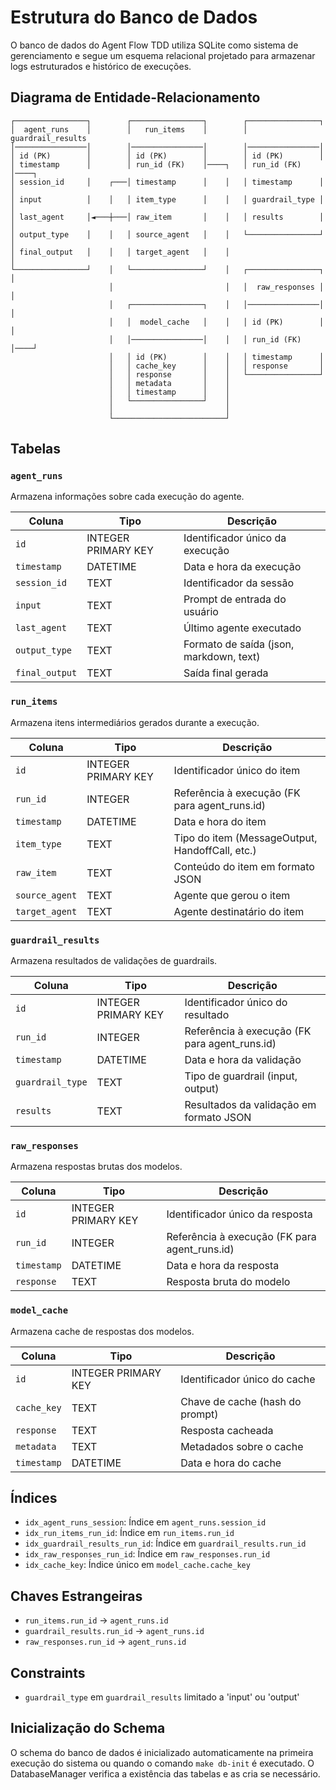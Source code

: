 # Estrutura do Banco de Dados

O banco de dados do Agent Flow TDD utiliza SQLite como sistema de gerenciamento e segue um esquema relacional projetado para armazenar logs estruturados e histórico de execuções.

## Diagrama de Entidade-Relacionamento

```
┌────────────────┐        ┌────────────────┐        ┌────────────────┐
│  agent_runs    │        │   run_items    │        │ guardrail_results
│────────────────│        │────────────────│        │────────────────│
│ id (PK)        │        │ id (PK)        │        │ id (PK)        │
│ timestamp      │        │ run_id (FK)    │────┐   │ run_id (FK)    │────┐
│ session_id     │    ┌───│ timestamp      │    │   │ timestamp      │    │
│ input          │    │   │ item_type      │    │   │ guardrail_type │    │
│ last_agent     │◄───┼───│ raw_item       │    │   │ results        │    │
│ output_type    │    │   │ source_agent   │    │   └────────────────┘    │
│ final_output   │    │   │ target_agent   │    │                         │
└────────────────┘    │   └────────────────┘    │   ┌────────────────┐    │
                      │                         │   │  raw_responses │    │
                      │   ┌────────────────┐    │   │────────────────│    │
                      │   │  model_cache   │    │   │ id (PK)        │    │
                      │   │────────────────│    │   │ run_id (FK)    │────┘
                      │   │ id (PK)        │    │   │ timestamp      │
                      │   │ cache_key      │    │   │ response       │
                      │   │ response       │    │   └────────────────┘
                      │   │ metadata       │    │
                      │   │ timestamp      │    │
                      │   └────────────────┘    │
                      │                         │
                      └─────────────────────────┘
```

## Tabelas

### `agent_runs`

Armazena informações sobre cada execução do agente.

| Coluna | Tipo | Descrição |
|--------|------|-----------|
| `id` | INTEGER PRIMARY KEY | Identificador único da execução |
| `timestamp` | DATETIME | Data e hora da execução |
| `session_id` | TEXT | Identificador da sessão |
| `input` | TEXT | Prompt de entrada do usuário |
| `last_agent` | TEXT | Último agente executado |
| `output_type` | TEXT | Formato de saída (json, markdown, text) |
| `final_output` | TEXT | Saída final gerada |

### `run_items`

Armazena itens intermediários gerados durante a execução.

| Coluna | Tipo | Descrição |
|--------|------|-----------|
| `id` | INTEGER PRIMARY KEY | Identificador único do item |
| `run_id` | INTEGER | Referência à execução (FK para agent_runs.id) |
| `timestamp` | DATETIME | Data e hora do item |
| `item_type` | TEXT | Tipo do item (MessageOutput, HandoffCall, etc.) |
| `raw_item` | TEXT | Conteúdo do item em formato JSON |
| `source_agent` | TEXT | Agente que gerou o item |
| `target_agent` | TEXT | Agente destinatário do item |

### `guardrail_results`

Armazena resultados de validações de guardrails.

| Coluna | Tipo | Descrição |
|--------|------|-----------|
| `id` | INTEGER PRIMARY KEY | Identificador único do resultado |
| `run_id` | INTEGER | Referência à execução (FK para agent_runs.id) |
| `timestamp` | DATETIME | Data e hora da validação |
| `guardrail_type` | TEXT | Tipo de guardrail (input, output) |
| `results` | TEXT | Resultados da validação em formato JSON |

### `raw_responses`

Armazena respostas brutas dos modelos.

| Coluna | Tipo | Descrição |
|--------|------|-----------|
| `id` | INTEGER PRIMARY KEY | Identificador único da resposta |
| `run_id` | INTEGER | Referência à execução (FK para agent_runs.id) |
| `timestamp` | DATETIME | Data e hora da resposta |
| `response` | TEXT | Resposta bruta do modelo |

### `model_cache`

Armazena cache de respostas dos modelos.

| Coluna | Tipo | Descrição |
|--------|------|-----------|
| `id` | INTEGER PRIMARY KEY | Identificador único do cache |
| `cache_key` | TEXT | Chave de cache (hash do prompt) |
| `response` | TEXT | Resposta cacheada |
| `metadata` | TEXT | Metadados sobre o cache |
| `timestamp` | DATETIME | Data e hora do cache |

## Índices

- `idx_agent_runs_session`: Índice em `agent_runs.session_id`
- `idx_run_items_run_id`: Índice em `run_items.run_id`
- `idx_guardrail_results_run_id`: Índice em `guardrail_results.run_id`
- `idx_raw_responses_run_id`: Índice em `raw_responses.run_id`
- `idx_cache_key`: Índice único em `model_cache.cache_key`

## Chaves Estrangeiras

- `run_items.run_id` → `agent_runs.id`
- `guardrail_results.run_id` → `agent_runs.id`
- `raw_responses.run_id` → `agent_runs.id`

## Constraints

- `guardrail_type` em `guardrail_results` limitado a 'input' ou 'output'

## Inicialização do Schema

O schema do banco de dados é inicializado automaticamente na primeira execução do sistema ou quando o comando `make db-init` é executado. O DatabaseManager verifica a existência das tabelas e as cria se necessário. 